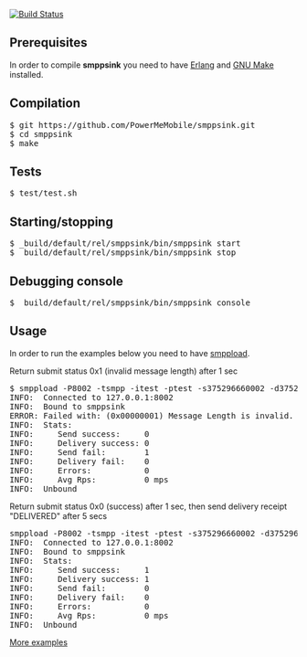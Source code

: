 [![Build Status](https://travis-ci.org/PowerMeMobile/smppsink.png?branch=master)](https://travis-ci.org/PowerMeMobile/smppsink)

## Prerequisites

In order to compile **smppsink** you need to have [Erlang](http://www.erlang.org/) and [GNU Make](http://www.gnu.org/software/make/) installed.

## Compilation

<pre>
$ git https://github.com/PowerMeMobile/smppsink.git
$ cd smppsink
$ make
</pre>

## Tests

<pre>
$ test/test.sh
</pre>

## Starting/stopping

<pre>
$ _build/default/rel/smppsink/bin/smppsink start
$ _build/default/rel/smppsink/bin/smppsink stop
</pre>

## Debugging console

<pre>
$ _build/default/rel/smppsink/bin/smppsink console
</pre>

## Usage
In order to run the examples below you need to have [smppload](https://github.com/PowerMeMobile/smppload).

Return submit status 0x1 (invalid message length) after 1 sec
<pre>
$ smppload -P8002 -tsmpp -itest -ptest -s375296660002 -d375296543210 -b"submit:{status:1,delay:1}" -D
INFO:  Connected to 127.0.0.1:8002
INFO:  Bound to smppsink
ERROR: Failed with: (0x00000001) Message Length is invalid.
INFO:  Stats:
INFO:     Send success:     0
INFO:     Delivery success: 0
INFO:     Send fail:        1
INFO:     Delivery fail:    0
INFO:     Errors:           0
INFO:     Avg Rps:          0 mps
INFO:  Unbound
</pre>

Return submit status 0x0 (success) after 1 sec, then send delivery receipt "DELIVERED" after 5 secs
<pre>
smppload -P8002 -tsmpp -itest -ptest -s375296660002 -d375296543210 -b"{submit:{status:0,delay:1},receipt:{status:delivered,delay:5}}" -D
INFO:  Connected to 127.0.0.1:8002
INFO:  Bound to smppsink
INFO:  Stats:
INFO:     Send success:     1
INFO:     Delivery success: 1
INFO:     Send fail:        0
INFO:     Delivery fail:    0
INFO:     Errors:           0
INFO:     Avg Rps:          0 mps
INFO:  Unbound
</pre>

[More examples](https://github.com/PowerMeMobile/smppsink/blob/master/test/test.sh#L101)
